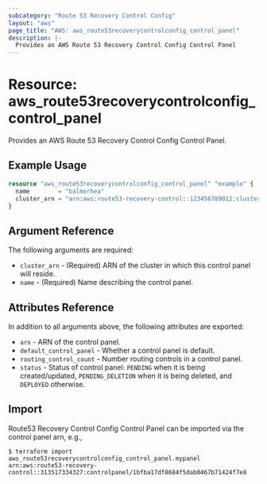 ```yaml
---
subcategory: "Route 53 Recovery Control Config"
layout: "aws"
page_title: "AWS: aws_route53recoverycontrolconfig_control_panel"
description: |-
  Provides an AWS Route 53 Recovery Control Config Control Panel
---
```


# Resource: aws_route53recoverycontrolconfig_control_panel

Provides an AWS Route 53 Recovery Control Config Control Panel.

## Example Usage

```terraform
resource "aws_route53recoverycontrolconfig_control_panel" "example" {
  name        = "balmorhea"
  cluster_arn = "arn:aws:route53-recovery-control::123456789012:cluster/8d47920e-d789-437d-803a-2dcc4b204393"
}
```

## Argument Reference

The following arguments are required:

* `cluster_arn` - (Required) ARN of the cluster in which this control panel will reside.
* `name` - (Required) Name describing the control panel.

## Attributes Reference

In addition to all arguments above, the following attributes are exported:

* `arn` - ARN of the control panel.
* `default_control_panel` - Whether a control panel is default.
* `routing_control_count` - Number routing controls in a control panel.
* `status` - Status of control panel: `PENDING` when it is being created/updated, `PENDING_DELETION` when it is being deleted, and `DEPLOYED` otherwise.

## Import

Route53 Recovery Control Config Control Panel can be imported via the control panel arn, e.g.,

```
$ terraform import aws_route53recoverycontrolconfig_control_panel.mypanel arn:aws:route53-recovery-control::313517334327:controlpanel/1bfba17df8684f5dab0467b71424f7e8
```
